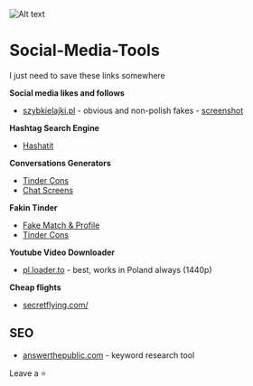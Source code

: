 ![Alt text](https://github.com/pMiszkin/Social-Media-Tools/blob/main/socialmedia-banner.png "social media banner")

# Social-Media-Tools
I just need to save these links somewhere 

<strong>Social media likes and follows</strong>
- [szybkielajki.pl](https://szybkielajki.pl/) - obvious and non-polish fakes  - [screenshot](https://raw.githubusercontent.com/pMiszkin/Social-Media-Tools/main/szybkielajki.png)

<strong>Hashtag Search Engine</strong>
- [Hashatit](https://www.hashatit.com/)

<strong>Conversations Generators</strong>
- [Tinder Cons](http://tindermaker.com/)
- [Chat Screens](https://pranx.com/chat-screenshot/)

<strong>Fakin Tinder</strong>
- [Fake Match & Profile](https://tinderkit.com/)
- [Tinder Cons](http://tindermaker.com/)

<strong>Youtube Video Downloader</strong>
- [pl.loader.to](https://pl.loader.to/) - best, works in Poland always (1440p)

<strong>Cheap flights</strong>
- [secretflying.com/](https://www.secretflying.com/)

## SEO
- [answerthepublic.com](https://answerthepublic.com/) - keyword research tool

Leave a ⭐
